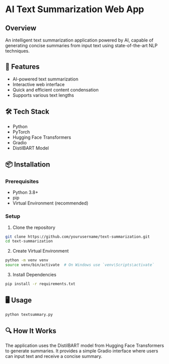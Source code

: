 # AI Text Summarization Web App

## Overview
An intelligent text summarization application powered by AI, capable of generating concise summaries from input text using state-of-the-art NLP techniques.

## 🚀 Features
- AI-powered text summarization
- Interactive web interface
- Quick and efficient content condensation
- Supports various text lengths

## 🛠 Tech Stack
- Python
- PyTorch
- Hugging Face Transformers
- Gradio
- DistilBART Model

## 📦 Installation

### Prerequisites
- Python 3.8+
- pip
- Virtual Environment (recommended)

### Setup
1. Clone the repository
```bash
git clone https://github.com/yourusername/text-summarization.git
cd text-summarization
```

2. Create Virtual Environment
```bash
python -m venv venv
source venv/bin/activate  # On Windows use `venv\Scripts\activate`
```

3. Install Dependencies
```bash
pip install -r requirements.txt
```

## 🖥 Usage
```bash
python textsummary.py
```

## 🔍 How It Works
The application uses the DistilBART model from Hugging Face Transformers to generate summaries. It provides a simple Gradio interface where users can input text and receive a concise summary.
